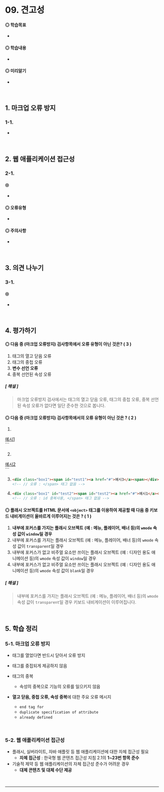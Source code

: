 # 09. 견고성



#### ◎ 학습목표

* ​


#### ◎  학습내용

* ​

#### ◎ 미리알기

*  




<br>

## 1. 마크업 오류 방지

### 1-1. 

- ​







<br>

## 2. 웹 애플리케이션 접근성



### 2-1.

#### ◎  

* ​




#### ◎ 오류유형

* ​







#### ◎ 주의사항

* ​





<br>

## 3. 의견 나누기



### 3-1. 

#### ◎  

* ​



<br>

## 4. 평가하기

#### ◎ 다음 중 (마크업 오류방지) 검사항목에서 오류 유형이 아닌 것은? ( 3 )

1. 태그의 열고 닫음 오류
2. 태그의 중첩 오류
3. **변수 선언 오류**
4. 중복 선언된 속성 오류

##### [ 해설 ]

>마크업 오류방지 검사에서는 태그의 열고 닫음 오류, 태그의 중첩 오류, 중복 선언된 속성 오류가 없다면 일단 준수한 것으로 봅니다.



#### ◎ 다음 중 (마크업 오류방지) 검사항목에서의 오류 유형이 아닌 것은 ? ( 2 )

1.  ```html
   <div class="box1"><span><a href="#">예시1</a></span></a></div> 
   <!-- // 오류 : </a> 태그 중복 -->
   ```

2.  ```html
   <div class="box1"><span><a href="#">예시2</a></span></div>
   ```

3. ```html
   <div class="box1"><span id="test1"><a href="#">예시3</a><span></div>
   <!-- // 오류 : </span> 태그 없음 -->
   ```

4. ```html
   <div class="box1" id="test2"><span id="test2"><a href="#">예시1</a><span></div>
   <!-- // 오류 : id 중복사용, </span> 태그 없음 -->
   ```



#### ◎ 플래시 오브젝트를 HTML 문서에 `<object>` 태그를 이용하여 제공할 때 다음 중 키보드 내비게이션이 올바르게 이루어지는 것은 ? ( 1 )

1.  **내부에 포커스를 가지는 플래시 오브젝트**
   **(예 : 메뉴, 플레이어, 배너 등)의 `wmode` 속성 값이 `window`일 경우**
2.  내부에 포커스를 가지는 플래시 오브젝트
   (예 : 메뉴, 플레이어, 배너 등)의 `wmode` 속성 값이 `transparent`일 경우
3.  내부에 포커스가 없고 비주얼 요소만 쓰이는 플래시 오브젝트
   (예 : 디자인 용도 애니메이션 등)의 `wmode` 속성 값이 `window`일 경우
4.  내부에 포커스가 없고 비주얼 요소만 쓰이는 플래시 오브젝트
   (예 : 디자인 용도 애니메이션 등)의 `wmode` 속성 값이 `blank`일 경우

##### [ 해설 ]

> 내부에 포커스를 가지는 플래시 오브젝트 (예 : 메뉴, 플레이어, 배너 등)의 `wmode` 속성 값이 `transparent`일 경우 키보드 내비게이션이 이루어집니다.



<br>

## 5. 학습 정리

### 5-1. 마크업 오류 방지

* 태그를 열었다면 반드시 닫아서 오류 방지

* 태그를 중접되게 제공하지 않음

* 태그의 중복

  * 속성의 중복으로 기능의 오류를 일으키지 않음

* **열고 닫음, 중첩 오류, 속성 중복**에 대한 주요 오류 메시지

  * `end tag for`
  * `duplicate specification of attribute`
  * `already defined`

  ​


### 5-2. 웹 애플리케이션 접근성

* 플래시, 실버라이트, 자바 애플릿 등 웹 애플리케이션에 대한 자체 접근성 필요
  * **자체 접근성** : 한국형 웹 콘텐츠 접근성 지침 2.1의 **1~23번 항목 준수**
* 기술적 제약 등 웹 애플리케이션의 자체 접근성 준수가 어려운 경우
  * **대체 콘텐츠 및 대체 수단 제공**




<br>

---

